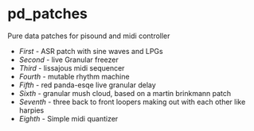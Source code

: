 # pd_patches
Pure data patches for pisound and midi controller

* *First* - ASR patch with sine waves and LPGs
* *Second* - live Granular freezer
* *Third* - lissajous midi sequencer
* *Fourth* - mutable rhythm machine
* *Fifth* - red panda-esqe live granular delay
* *Sixth* - granular mush cloud, based on a martin brinkmann patch
* *Seventh* - three back to front loopers making out with each other like harpies
* *Eighth* - Simple midi quantizer
